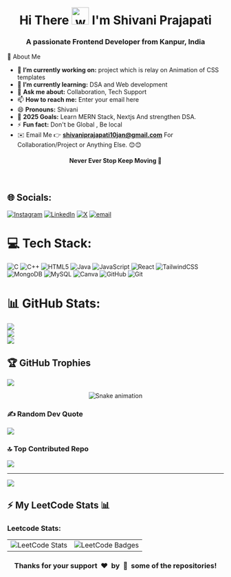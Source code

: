 <h1 align="center">  Hi There <img src="https://user-images.githubusercontent.com/72663882/171687151-bb31c996-c9d2-49c8-b593-734946893b23.gif" alt="waving hand gif" aria-hidden="true" width="40" /> I'm Shivani Prajapati </h1> 
<h3 align="center">  A passionate Frontend Developer from Kanpur, India</h3>  


 💫 About Me  
- 🔭 **I’m currently working on:** project which is relay on Animation of CSS templates
- 🌱 **I’m currently learning:** DSA and Web development  
- 💬 **Ask me about:** Collaboration, Tech Support
- 📫 **How to reach me:** Enter your email here
- 😄 **Pronouns:** Shivani
- 🥅 **2025 Goals:** Learn MERN Stack, Nextjs And strengthen DSA.
- ⚡ **Fun fact:** Don't be Global , Be local
- ✉️ Email Me 👉 **shivaniprajapati10jan@gmail.com** For Collaboration/Project or Anything Else. 😊😊

<h4 align="center"> Never Ever Stop Keep Moving 🎯</h4> 
</br>

## 🌐 Socials:
[![Instagram](https://img.shields.io/badge/Instagram-%23E4405F.svg?logo=Instagram&logoColor=white)](https://instagram.com/shivaniprajapatii_) [![LinkedIn](https://img.shields.io/badge/LinkedIn-%230077B5.svg?logo=linkedin&logoColor=white)](https://linkedin.com/in/shivani-p-959v1) [![X](https://img.shields.io/badge/X-black.svg?logo=X&logoColor=white)](https://x.com/SPrajapati1086) [![email](https://img.shields.io/badge/Email-D14836?logo=gmail&logoColor=white)](mailto:shivaniprajapati10jan@gmail.com) 

# 💻 Tech Stack:
![C](https://img.shields.io/badge/c-%2300599C.svg?style=for-the-badge&logo=c&logoColor=white) ![C++](https://img.shields.io/badge/c++-%2300599C.svg?style=for-the-badge&logo=c%2B%2B&logoColor=white) ![HTML5](https://img.shields.io/badge/html5-%23E34F26.svg?style=for-the-badge&logo=html5&logoColor=white) ![Java](https://img.shields.io/badge/java-%23ED8B00.svg?style=for-the-badge&logo=openjdk&logoColor=white) ![JavaScript](https://img.shields.io/badge/javascript-%23323330.svg?style=for-the-badge&logo=javascript&logoColor=%23F7DF1E) ![React](https://img.shields.io/badge/react-%2320232a.svg?style=for-the-badge&logo=react&logoColor=%2361DAFB) ![TailwindCSS](https://img.shields.io/badge/tailwindcss-%2338B2AC.svg?style=for-the-badge&logo=tailwind-css&logoColor=white) ![MongoDB](https://img.shields.io/badge/MongoDB-%234ea94b.svg?style=for-the-badge&logo=mongodb&logoColor=white) ![MySQL](https://img.shields.io/badge/mysql-4479A1.svg?style=for-the-badge&logo=mysql&logoColor=white) ![Canva](https://img.shields.io/badge/Canva-%2300C4CC.svg?style=for-the-badge&logo=Canva&logoColor=white) ![GitHub](https://img.shields.io/badge/github-%23121011.svg?style=for-the-badge&logo=github&logoColor=white) ![Git](https://img.shields.io/badge/git-%23F05033.svg?style=for-the-badge&logo=git&logoColor=white)
# 📊 GitHub Stats:
![](https://github-readme-stats.vercel.app/api?username=Shivin1016&theme=radical&hide_border=false&include_all_commits=true&count_private=false)<br/>
![](https://nirzak-streak-stats.vercel.app/?user=Shivin1016&theme=radical&hide_border=false)<br/>
![](https://github-readme-stats.vercel.app/api/top-langs/?username=Shivin1016&theme=radical&hide_border=false&include_all_commits=true&count_private=false&layout=compact)

## 🏆 GitHub Trophies
![](https://github-profile-trophy.vercel.app/?username=Shivin1016&theme=radical&no-frame=false&no-bg=false&margin-w=4)

<!-- Snake Game Repo View -->

<div align="center">
  <img src="https://profile-readme-generator.com/assets/snake.svg" alt="Snake animation" />
</div>

### ✍️ Random Dev Quote
![](https://quotes-github-readme.vercel.app/api?type=horizontal&theme=radical)

### 🔝 Top Contributed Repo
![](https://github-contributor-stats.vercel.app/api?username=Shivin1016&limit=5&theme=dark&combine_all_yearly_contributions=true)

---
[![](https://visitcount.itsvg.in/api?id=Shivin1016&icon=0&color=0)](https://visitcount.itsvg.in)

## :zap: My LeetCode Stats 📊
<h3 align="left">Leetcode Stats:</h3>
<table>
  <tr>
    <td>
      <img src="https://leetcard.jacoblin.cool/shivaniprajapati11jan?theme=dark&font=Rubik&ext=heatmap" alt="LeetCode Stats">
    </td> 
    <td>
      <img src="https://leetcode-badge-showcase.vercel.app/api?username=shivaniprajapati11jan&theme=dark&border=border&animated=true" alt="LeetCode Badges">
    </td>
  </tr>
</table>

<div align="center">
  <h3 align="center">Thanks for your support &nbsp;❤️&nbsp; by &nbsp;🌟&nbsp; some of the repositories!</h3>
</div>

<!-- Proudly created with GPRM ( https://gprm.itsvg.in ) -->
